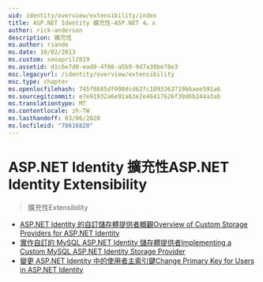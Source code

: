 ```yaml
---
uid: identity/overview/extensibility/index
title: ASP.NET Identity 擴充性-ASP.NET 4。x
author: rick-anderson
description: 擴充性
ms.author: riande
ms.date: 10/02/2013
ms.custom: seoapril2019
ms.assetid: d1c6e7d0-ead9-4f08-a5b9-9d7a30be78e3
msc.legacyurl: /identity/overview/extensibility
msc.type: chapter
ms.openlocfilehash: 745f8685df098dcd62fc1893363719bbaee591a6
ms.sourcegitcommit: e7e91932a6e91a63e2e46417626f39d6b244a3ab
ms.translationtype: MT
ms.contentlocale: zh-TW
ms.lasthandoff: 03/06/2020
ms.locfileid: "78616820"
---
```

# <a name="aspnet-identity-extensibility"></a><span data-ttu-id="40d5c-103">ASP.NET Identity 擴充性</span><span class="sxs-lookup"><span data-stu-id="40d5c-103">ASP.NET Identity Extensibility</span></span>

> <span data-ttu-id="40d5c-104">擴充性</span><span class="sxs-lookup"><span data-stu-id="40d5c-104">Extensibility</span></span>

- [<span data-ttu-id="40d5c-105">ASP.NET Identity 的自訂儲存體提供者概觀</span><span class="sxs-lookup"><span data-stu-id="40d5c-105">Overview of Custom Storage Providers for ASP.NET Identity</span></span>](overview-of-custom-storage-providers-for-aspnet-identity.md)
- [<span data-ttu-id="40d5c-106">實作自訂的 MySQL ASP.NET Identity 儲存體提供者</span><span class="sxs-lookup"><span data-stu-id="40d5c-106">Implementing a Custom MySQL ASP.NET Identity Storage Provider</span></span>](implementing-a-custom-mysql-aspnet-identity-storage-provider.md)
- [<span data-ttu-id="40d5c-107">變更 ASP.NET Identity 中的使用者主索引鍵</span><span class="sxs-lookup"><span data-stu-id="40d5c-107">Change Primary Key for Users in ASP.NET Identity</span></span>](change-primary-key-for-users-in-aspnet-identity.md)
